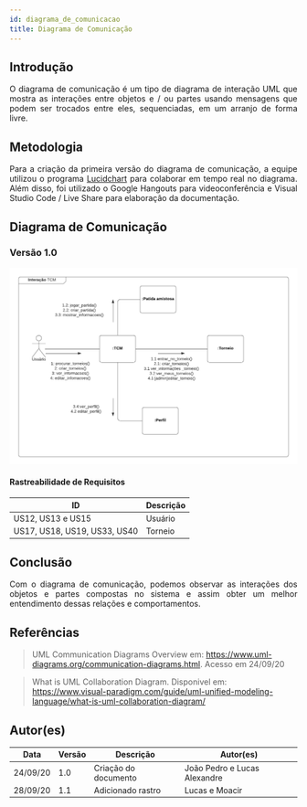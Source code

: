 ```yaml
---
id: diagrama_de_comunicacao
title: Diagrama de Comunicação
---
```



## Introdução

<p align = "justify">
O diagrama de comunicação é um tipo de diagrama de interação UML que mostra as interações entre objetos e / ou partes usando mensagens que podem ser trocados entre eles, sequenciadas, em um arranjo de forma livre.
</p>

## Metodologia

<p align = "justify">
Para a criação da primeira versão do diagrama de comunicação, a equipe utilizou o programa <a href="https://www.lucidchart.com/">Lucidchart</a> para colaborar em tempo real no diagrama. Além disso, foi utilizado o Google Hangouts para videoconferência e Visual Studio Code / Live Share para elaboração da documentação.
</p>

## Diagrama de Comunicação

### Versão 1.0

![![diagrama de Comunicacao](../assets/diagrama_comunicacao/diagrama_comunicacao.png)](../assets/diagrama_comunicacao/diagrama_comunicacao.png)

#### Rastreabilidade de Requisitos

| ID|Descrição|
|---|---|
|US12, US13 e US15 |Usuário|
|US17, US18, US19, US33, US40|Torneio|


## Conclusão

<p align = "justify">
Com o diagrama de comunicação, podemos observar as interações dos objetos e partes compostas no sistema e assim obter um melhor entendimento dessas relações e comportamentos.
</p>

## Referências

> UML Communication Diagrams Overview em: https://www.uml-diagrams.org/communication-diagrams.html. Acesso em 24/09/20

> What is UML Collaboration Diagram. Disponivel em: https://www.visual-paradigm.com/guide/uml-unified-modeling-language/what-is-uml-collaboration-diagram/

## Autor(es)

| Data | Versão | Descrição | Autor(es) |
| -- | -- | -- | -- |
| 24/09/20 | 1.0 | Criação do documento | João Pedro e Lucas Alexandre |
|28/09/20|1.1| Adicionado rastro| Lucas e Moacir |